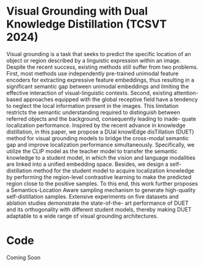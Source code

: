 # Visual Grounding with Dual Knowledge Distillation (TCSVT 2024)

Visual grounding is a task that seeks to predict the specific location of an object or region described by a linguistic expression within an image. Despite the recent success, existing methods still suffer from two problems. First, most methods use independently pre-trained unimodal feature encoders for extracting expressive feature embeddings, thus resulting in a significant semantic gap between unimodal embeddings and limiting the effective interaction of visual-linguistic contexts. Second, existing attention-based approaches equipped with the global receptive field have a tendency to neglect the local information present in the images. This limitation restricts the semantic understanding required to distinguish between referred objects and the background, consequently leading to inade- quate localization performance. Inspired by the recent advance in knowledge distillation, in this paper, we propose a DUal knowlEdge disTillation (DUET) method for visual grounding models to bridge the cross-modal semantic gap and improve localization performance simultaneously. Specifically, we utilize the CLIP model as the teacher model to transfer the semantic knowledge to a student model, in which the vision and language modalities are linked into a unified embedding space. Besides, we design a self-distillation method for the student model to acquire localization knowledge by performing the region-level contrastive learning to make the predicted region close to the positive samples. To this end, this work further proposes a Semantics-Location Aware sampling mechanism to generate high-quality self-distillation samples. Extensive experiments on five datasets and ablation studies demonstrate the state-of-the- art performance of DUET and its orthogonality with different student models, thereby making DUET adaptable to a wide range of visual grounding architectures.

# Code 
Coming Soon
